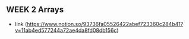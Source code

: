 ## WEEK 2 Arrays

- link (https://www.notion.so/93736fa05526422abef723360c284b41?v=11ab4ed577244a72ae4da8fd08db156c)
